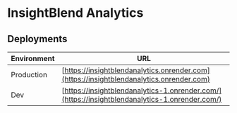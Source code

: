 # InsightBlend Analytics

## Deployments
| Environment | URL |
| --- | --- |
| Production | [https://insightblendanalytics.onrender.com](https://insightblendanalytics.onrender.com) |
| Dev | [https://insightblendanalytics-1.onrender.com/](https://insightblendanalytics-1.onrender.com/) |